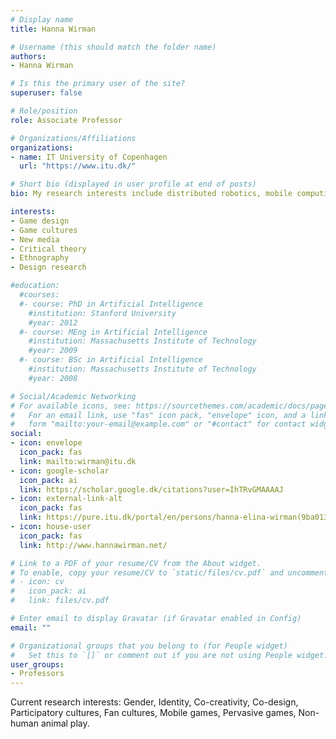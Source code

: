 ```yaml
---
# Display name
title: Hanna Wirman

# Username (this should match the folder name)
authors:
- Hanna Wirman

# Is this the primary user of the site?
superuser: false

# Role/position
role: Associate Professor

# Organizations/Affiliations
organizations:
- name: IT University of Copenhagen
  url: "https://www.itu.dk/"

# Short bio (displayed in user profile at end of posts)
bio: My research interests include distributed robotics, mobile computing and programmable matter.

interests:
- Game design
- Game cultures
- New media
- Critical theory
- Ethnography
- Design research

#education:
  #courses:
  #- course: PhD in Artificial Intelligence
    #institution: Stanford University
    #year: 2012
  #- course: MEng in Artificial Intelligence
    #institution: Massachusetts Institute of Technology
    #year: 2009
  #- course: BSc in Artificial Intelligence
    #institution: Massachusetts Institute of Technology
    #year: 2008

# Social/Academic Networking
# For available icons, see: https://sourcethemes.com/academic/docs/page-builder/#icons
#   For an email link, use "fas" icon pack, "envelope" icon, and a link in the
#   form "mailto:your-email@example.com" or "#contact" for contact widget.
social:
- icon: envelope
  icon_pack: fas
  link: mailto:wirman@itu.dk
- icon: google-scholar
  icon_pack: ai
  link: https://scholar.google.dk/citations?user=IhTRvGMAAAAJ
- icon: external-link-alt
  icon_pack: fas
  link: https://pure.itu.dk/portal/en/persons/hanna-elina-wirman(9ba013db-4c4d-41dd-be12-dbe188f67f29).html 
- icon: house-user
  icon_pack: fas
  link: http://www.hannawirman.net/ 

# Link to a PDF of your resume/CV from the About widget.
# To enable, copy your resume/CV to `static/files/cv.pdf` and uncomment the lines below.
# - icon: cv
#   icon_pack: ai
#   link: files/cv.pdf

# Enter email to display Gravatar (if Gravatar enabled in Config)
email: ""

# Organizational groups that you belong to (for People widget)
#   Set this to `[]` or comment out if you are not using People widget.
user_groups:
- Professors
---
```


Current research interests: Gender, Identity, Co-creativity, Co-design, Participatory cultures, Fan cultures, Mobile games, Pervasive games, Non-human animal play.